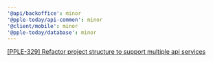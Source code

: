 ```yaml
---
'@api/backoffice': minor
'@pple-today/api-common': minor
'@client/mobile': minor
'@pple-today/database': minor
---
```


[[PPLE-329] Refactor project structure to support multiple api services](https://linear.app/snts/issue/PPLE-329/refactor-project-structure-to-support-multiple-api-services)

